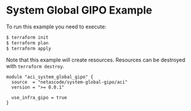<!-- BEGIN_TF_DOCS -->
# System Global GIPO Example

To run this example you need to execute:

```bash
$ terraform init
$ terraform plan
$ terraform apply
```

Note that this example will create resources. Resources can be destroyed with `terraform destroy`.

```hcl
module "aci_system_global_gipo" {
  source  = "netascode/system-global-gipo/aci"
  version = ">= 0.0.1"

  use_infra_gipo = true
}

```
<!-- END_TF_DOCS -->